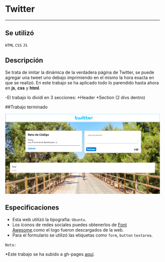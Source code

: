 # Twitter

***
## Se utilizó

`HTML`   `CSS`   `JS`


## Descripción

Se trata de imitar la dinámica de la verdadera página de Twitter, se puede agregar una tweet 
uno debajo imprimiendo en el mismo la hora exacta en que se realizó.
En este trabajo se ha aplicado todo lo parendido hasta ahora en **js**, **css** y **html**.

-El trabajo lo dividí en 3 secciones:
*Header
*Section (2 divs dentro)

##Trabajo terminado

![Twitter](assets/docs/twitter.png)


## Especificaciones

* Esta web utilizó la tipografía: `Ubuntu`.
* Los íconos de redes sociales puedes obtenerlos de [Font Awesome](http://fontawesome.io/).como el logo fueron descargados de la web.
* Para el formulario se utilizó las etiquetas como `form`, `button` `textarea`.

`Nota:`

*Este trabajo se ha subido a gh-pages [aquí](https://yaniraab.github.io/twitter/).

